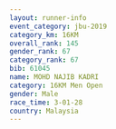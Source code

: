 ```yaml
---
layout: runner-info 
event_category: jbu-2019 
category_km: 16KM  
overall_rank: 145
gender_rank: 67
category_rank: 67
bib: 61045
name: MOHD NAJIB KADRI
category: 16KM Men Open
gender: Male
race_time: 3-01-28
country: Malaysia
---
```

